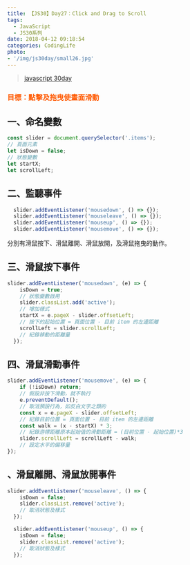 ```yaml
---
title: 【JS30】Day27：Click and Drag to Scroll
tags:
  - JavaScript
  - JS30系列
date: 2018-04-12 09:18:54
categories: CodingLife
photo:
- '/img/js30day/small26.jpg'
---
```


> [javascript 30day](https://javascript30.com/)

<!-- more -->

### <span style="color:#ff5900">目標：點擊及拖曳使畫面滑動</span>

## 一、命名變數
```js
const slider = document.querySelector('.items');
// 頁面元素
let isDown = false;
// 狀態變數
let startX;
let scrollLeft;
```

## 二、監聽事件
```js
  slider.addEventListener('mousedown', () => {});
  slider.addEventListener('mouseleave', () => {});
  slider.addEventListener('mouseup', () => {});
  slider.addEventListener('mousemove', () => {});
```
分別有滑鼠按下、滑鼠離開、滑鼠放開，及滑鼠拖曳的動作。

## 三、滑鼠按下事件
```js
slider.addEventListener('mousedown', (e) => {
    isDown = true;
    // 狀態變數啟用
    slider.classList.add('active');
    // 增加樣式
    startX = e.pageX - slider.offsetLeft;
    // 按下的起始位置 = 頁面位置 - 目前 item 的左邊距離
    scrollLeft = slider.scrollLeft;
    // 紀錄移動的距離量
  });
```
## 四、滑鼠滑動事件
```js
slider.addEventListener('mousemove', (e) => {
    if (!isDown) return;
    // 假設非按下滑動，就不執行
    e.preventDefault();
    // 取消預設行為，如反白文字之類的
    const x = e.pageX - slider.offsetLeft;
    // 紀錄目前位置 = 頁面位置 - 目前 item 的左邊距離
    const walk = (x - startX) * 3;
    // 紀錄游標距離原本起始值的滑動距離 = (目前位置 - 起始位置)*3
    slider.scrollLeft = scrollLeft - walk;
    // 設定水平的偏移量
});
```
## 、滑鼠離開、滑鼠放開事件

```js
slider.addEventListener('mouseleave', () => {
    isDown = false;
    slider.classList.remove('active');
    // 取消狀態及樣式
  });

  slider.addEventListener('mouseup', () => {
    isDown = false;
    slider.classList.remove('active');
    // 取消狀態及樣式
  });
```